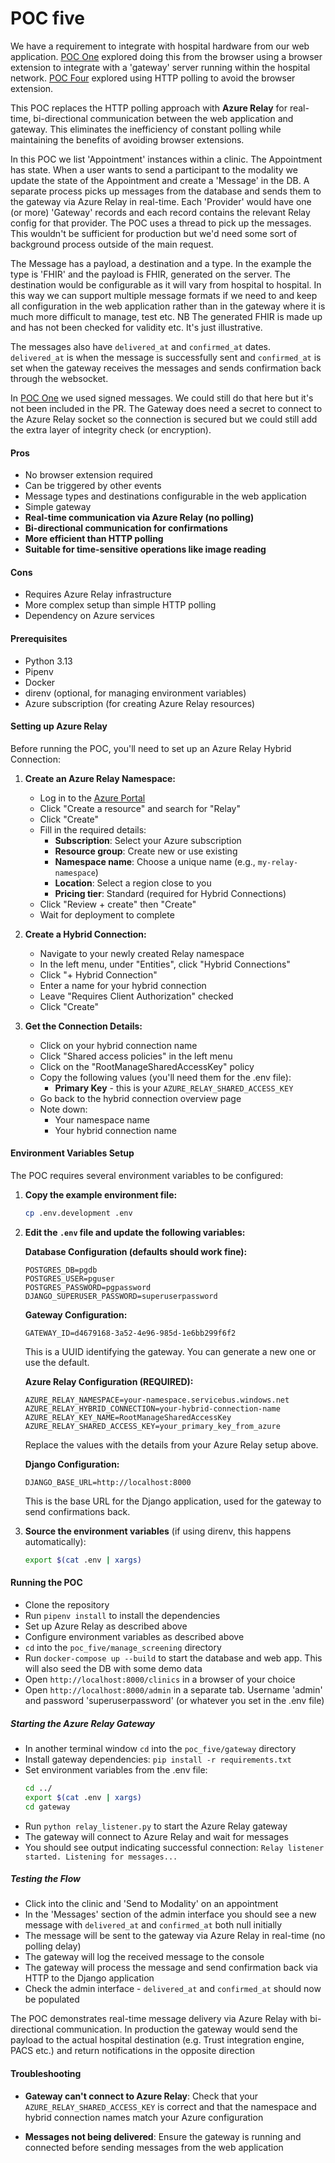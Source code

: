POC five
========

We have a requirement to integrate with hospital hardware from our web application. [POC One](../poc_one/README.md) explored doing this from the browser using a browser extension to integrate with a 'gateway' server running within the hospital network. [POC Four](../poc_four/README.md) explored using HTTP polling to avoid the browser extension.

This POC replaces the HTTP polling approach with **Azure Relay** for real-time, bi-directional communication between the web application and gateway. This eliminates the inefficiency of constant polling while maintaining the benefits of avoiding browser extensions.

In this POC we list 'Appointment' instances within a clinic. The Appointment has state. When a user wants to send a participant to the modality we update the state of the Appointment and create a 'Message' in the DB. A separate process picks up messages from the database and sends them to the gateway via Azure Relay in real-time. Each 'Provider' would have one (or more) 'Gateway' records and each record contains the relevant Relay config for that provider. The POC uses a thread to pick up the messages. This wouldn't be sufficient for production but we'd need some sort of background process outside of the main request. 

The Message has a payload, a destination and a type. In the example the type is 'FHIR' and the payload is FHIR, generated on the server. The destination would be configurable as it will vary from hospital to hospital. In this way we can support multiple message formats if we need to and keep all configuration in the web application rather than in the gateway where it is much more difficult to manage, test etc. NB The generated FHIR is made up and has not been checked for validity etc. It's just illustrative.

The messages also have `delivered_at` and `confirmed_at` dates. `delivered_at` is when the message is successfully sent and `confirmed_at` is set when the gateway receives the messages and sends confirmation back through the websocket.

In  [POC One](../poc_one/README.md) we used signed messages. We could still do that here but it's not been included in the PR. The Gateway does need a secret to connect to the Azure Relay socket so the connection is secured but we could still add the extra layer of integrity check (or encryption). 

#### Pros

* No browser extension required
* Can be triggered by other events
* Message types and destinations configurable in the web application
* Simple gateway
* **Real-time communication via Azure Relay (no polling)**
* **Bi-directional communication for confirmations**
* **More efficient than HTTP polling**
* **Suitable for time-sensitive operations like image reading**

#### Cons

* Requires Azure Relay infrastructure
* More complex setup than simple HTTP polling
* Dependency on Azure services

#### Prerequisites

* Python 3.13
* Pipenv
* Docker
* direnv (optional, for managing environment variables)
* Azure subscription (for creating Azure Relay resources)

#### Setting up Azure Relay

Before running the POC, you'll need to set up an Azure Relay Hybrid Connection:

1. **Create an Azure Relay Namespace:**
   * Log in to the [Azure Portal](https://portal.azure.com)
   * Click "Create a resource" and search for "Relay"
   * Click "Create"
   * Fill in the required details:
     * **Subscription**: Select your Azure subscription
     * **Resource group**: Create new or use existing
     * **Namespace name**: Choose a unique name (e.g., `my-relay-namespace`)
     * **Location**: Select a region close to you
     * **Pricing tier**: Standard (required for Hybrid Connections)
   * Click "Review + create" then "Create"
   * Wait for deployment to complete

2. **Create a Hybrid Connection:**
   * Navigate to your newly created Relay namespace
   * In the left menu, under "Entities", click "Hybrid Connections"
   * Click "+ Hybrid Connection"
   * Enter a name for your hybrid connection
   * Leave "Requires Client Authorization" checked
   * Click "Create"

3. **Get the Connection Details:**
   * Click on your hybrid connection name
   * Click "Shared access policies" in the left menu
   * Click on the "RootManageSharedAccessKey" policy
   * Copy the following values (you'll need them for the .env file):
     * **Primary Key** - this is your `AZURE_RELAY_SHARED_ACCESS_KEY`
   * Go back to the hybrid connection overview page
   * Note down:
     * Your namespace name
     * Your hybrid connection name

#### Environment Variables Setup

The POC requires several environment variables to be configured:

1. **Copy the example environment file:**
   
   ```bash
   cp .env.development .env
   ```
   
2. **Edit the `.env` file and update the following variables:**

   **Database Configuration (defaults should work fine):**

   ```
   POSTGRES_DB=pgdb
   POSTGRES_USER=pguser
   POSTGRES_PASSWORD=pgpassword
   DJANGO_SUPERUSER_PASSWORD=superuserpassword
   ```

   **Gateway Configuration:**
   ```
   GATEWAY_ID=d4679168-3a52-4e96-985d-1e6bb299f6f2
   ```
   This is a UUID identifying the gateway. You can generate a new one or use the default.

   **Azure Relay Configuration (REQUIRED):**
   ```
   AZURE_RELAY_NAMESPACE=your-namespace.servicebus.windows.net
   AZURE_RELAY_HYBRID_CONNECTION=your-hybrid-connection-name
   AZURE_RELAY_KEY_NAME=RootManageSharedAccessKey
   AZURE_RELAY_SHARED_ACCESS_KEY=your_primary_key_from_azure
   ```
   Replace the values with the details from your Azure Relay setup above.

   **Django Configuration:**
   ```
   DJANGO_BASE_URL=http://localhost:8000
   ```
   This is the base URL for the Django application, used for the gateway to send confirmations back.

3. **Source the environment variables** (if using direnv, this happens automatically):
   ```bash
   export $(cat .env | xargs)
   ```

#### Running the POC

* Clone the repository
* Run `pipenv install` to install the dependencies
* Set up Azure Relay as described above
* Configure environment variables as described above
* `cd` into the `poc_five/manage_screening` directory
* Run `docker-compose up --build` to start the database and web app. This will also seed the DB with some demo data
* Open `http://localhost:8000/clinics` in a browser of your choice
* Open `http://localhost:8000/admin` in a separate tab. Username 'admin' and password 'superuserpassword' (or whatever you set in the .env file)

##### Starting the Azure Relay Gateway

* In another terminal window `cd` into the `poc_five/gateway` directory
* Install gateway dependencies: `pip install -r requirements.txt`
* Set environment variables from the .env file:
  ```bash
  cd ../
  export $(cat .env | xargs)
  cd gateway
  ```
* Run `python relay_listener.py` to start the Azure Relay gateway
* The gateway will connect to Azure Relay and wait for messages
* You should see output indicating successful connection: `Relay listener started. Listening for messages...`

##### Testing the Flow

* Click into the clinic and 'Send to Modality' on an appointment
* In the 'Messages' section of the admin interface you should see a new message with `delivered_at` and `confirmed_at` both null initially
* The message will be sent to the gateway via Azure Relay in real-time (no polling delay)
* The gateway will log the received message to the console
* The gateway will process the message and send confirmation back via HTTP to the Django application
* Check the admin interface - `delivered_at` and `confirmed_at` should now be populated

The POC demonstrates real-time message delivery via Azure Relay with bi-directional communication. In production the gateway would send the payload to the actual hospital destination (e.g. Trust integration engine, PACS etc.) and return notifications in the opposite direction

#### Troubleshooting

* **Gateway can't connect to Azure Relay**: Check that your `AZURE_RELAY_SHARED_ACCESS_KEY` is correct and that the namespace and hybrid connection names match your Azure configuration

* **Messages not being delivered**: Ensure the gateway is running and connected before sending messages from the web application

  
